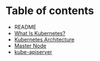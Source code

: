 # Table of contents

* README
* [What Is Kubernetes?](what-is-kubernetes.md)
* [Kubernetes Architecture](kubernetes-architecture.md)
* [Master Node](master-node.md)
* [kube-apiserver](untitled.md)

